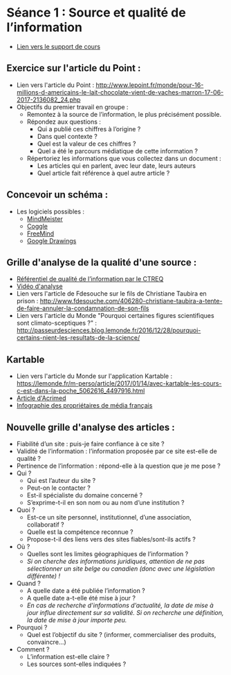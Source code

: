 # Séance 1 : Source et qualité de l’information

- [Lien vers le support de cours](https://docs.google.com/presentation/d/1jGuagLt0Wy0h72RO3xe6peqa_LRcDscCyDVnSjEv6Cg/edit?usp=sharing)

## Exercice sur l'article du Point :
- Lien vers l'article du Point : http://www.lepoint.fr/monde/pour-16-millions-d-americains-le-lait-chocolate-vient-de-vaches-marron-17-06-2017-2136082_24.php
- Objectifs du premier travail en groupe : 
  - Remontez à la source de l’information, le plus précisément possible.
  - Répondez aux questions :
    - Qui a publié ces chiffres à l’origine ?
    - Dans quel contexte ?
    - Quel est la valeur de ces chiffres ?
    - Quel a été le parcours médiatique de cette information ?
  - Répertoriez les informations que vous collectez dans un document :
    - Les articles qui en parlent, avec leur date, leurs auteurs
    - Quel article fait référence à quel autre article ?
    
## Concevoir un schéma :
- Les logiciels possibles :
  - [MindMeister](https://www.mindmeister.com/fr)
  - [Coggle](https://coggle.it/)
  - [FreeMind](http://freemind.sourceforge.net/wiki/index.php/Download)
  - [Google Drawings](https://docs.google.com/drawings/)
  
## Grille d'analyse de la qualité d'une source :
- [Référentiel de qualité de l’information par le CTREQ](http://www.ctreq.qc.ca/wp-content/uploads/2016/01/2_Qualit%C3%A9-de-linformation.pdf)
- [Vidéo d'analyse](https://youtu.be/nQ3aaPaHCB4)
- Lien vers l'article de Fdesouche sur le fils de Christiane Taubira en prison : http://www.fdesouche.com/406280-christiane-taubira-a-tente-de-faire-annuler-la-condamnation-de-son-fils
- Lien vers l'article du Monde "Pourquoi certaines figures scientifiques sont climato-sceptiques ?" : http://passeurdesciences.blog.lemonde.fr/2016/12/28/pourquoi-certains-nient-les-resultats-de-la-science/

## Kartable
- Lien vers l'article du Monde sur l'application Kartable : https://lemonde.fr/m-perso/article/2017/01/14/avec-kartable-les-cours-c-est-dans-la-poche_5062616_4497916.html
- [Article d'Acrimed](https://www.acrimed.org/Dans-Le-Monde-publicite-dissimulee-pour-Kartable)
- [Infographie des propriétaires de média français](https://www.monde-diplomatique.fr/cartes/PPA)

## Nouvelle grille d'analyse des articles :
- Fiabilité d’un site : puis-je faire confiance à ce site ?
- Validité de l’information : l’information proposée par ce site est-elle de qualité ?
- Pertinence de l’information : répond-elle à la question que je me pose ?
- Qui ?
  - Qui est l’auteur du site ?
  - Peut-on le contacter ?
  - Est-il spécialiste du domaine concerné ?
  - S’exprime-t-il en son nom ou au nom d’une institution ?
- Quoi ?
  - Est-ce un site personnel, institutionnel, d’une association, collaboratif ?
  - Quelle est la compétence reconnue ?
  - Propose-t-il des liens vers des sites fiables/sont-ils actifs ?
- Où ?
  - Quelles sont les limites géographiques de l’information ?
  - *Si on cherche des informations juridiques, attention de ne pas sélectionner un site belge ou canadien (donc avec une législation différente) !*
- Quand ?
  - A quelle date a été publiée l’information ? 
  - A quelle date a-t-elle été mise à jour ?
  - *En cas de recherche d’informations d’actualité, la date de mise à jour influe directement sur sa validité. Si on recherche une définition, la date de mise à jour importe peu.*
- Pourquoi ?
  - Quel est l’objectif du site ? (informer, commercialiser des produits, convaincre…)
- Comment ?
  - L’information est-elle claire ?
  - Les sources sont-elles indiquées ?



